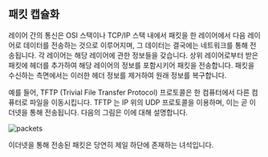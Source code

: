 ## 패킷 캡슐화

레이어 간의 통신은 OSI 스택이나 TCP/IP 스택 내에서 패킷을 한 레이어에서 다음 레이어로 데이터를 전송하는 것으로 이루어지며, 그 데이터는 결국에는 네트워크를 통해 전송됩니다. 각 레이어는 해당 레이어에 관한 정보들을 갖습니다. 상위 레이어로부터 받은 패킷에 헤더를 추가하여 해당 레이어의 정보를 포함시키어 패킷을 전송합니다. 패킷을 수신하는 측면에서는 이러한 헤더 정보를 제거하여 원래 정보를 복구합니다.

예를 들어, TFTP (Trivial File Transfer Protocol) 프로토콜은 한 컴퓨터에서 다른 컴퓨터로 파일을 이동시킵니다. TFTP 는 IP 위의 UDP 프로토콜을 이용하며, 이는 곧 이더넷을 통해 전송됩니다. 다음의 그림은 이에 대해 설명합니다.

![packets](../assets/packets.gif)

이더넷을 통해 전송된 패킷은 당연히 제일 하단에 존재하는 녀석입니다.